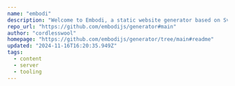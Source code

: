 ```yaml
---
name: "embodi"
description: "Welcome to Embodi, a static website generator based on Svelte and Vite. Embodi renders your pages for a fast load and hydrates them to a Single Page Application (SPA)."
repo_url: "https://github.com/embodijs/generator#main"
author: "cordlesswool"
homepage: "https://github.com/embodijs/generator/tree/main#readme"
updated: "2024-11-16T16:20:35.949Z"
tags: 
  - content
  - server
  - tooling
---
```

